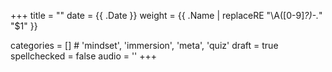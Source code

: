 +++
title = ""
date =  {{ .Date }}
weight = {{ .Name | replaceRE "\\A([0-9]*?)-.*" "$1" }}

categories = [] # 'mindset', 'immersion', 'meta', 'quiz'
draft = true
spellchecked = false
audio = ''
+++




